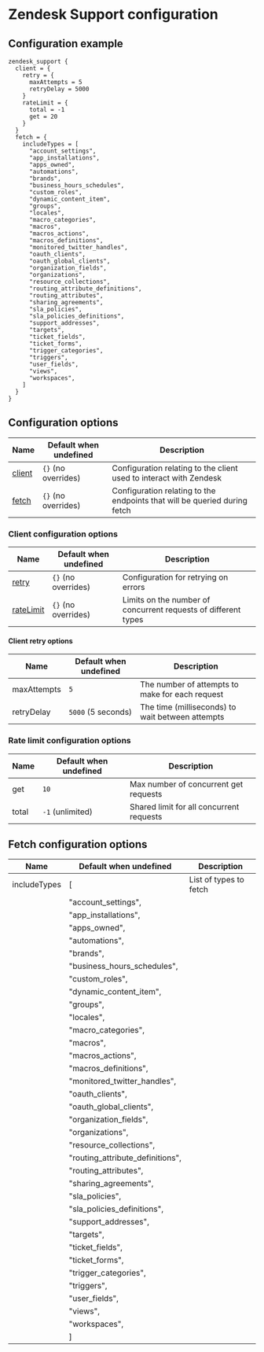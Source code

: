 # Zendesk Support configuration
## Configuration example
```hcl
zendesk_support {
  client = {
    retry = {
      maxAttempts = 5
      retryDelay = 5000
    }
    rateLimit = {
      total = -1
      get = 20
    }
  }
  fetch = {
    includeTypes = [
      "account_settings",
      "app_installations",
      "apps_owned",
      "automations",
      "brands",
      "business_hours_schedules",
      "custom_roles",
      "dynamic_content_item",
      "groups",
      "locales",
      "macro_categories",
      "macros",
      "macros_actions",
      "macros_definitions",
      "monitored_twitter_handles",
      "oauth_clients",
      "oauth_global_clients",
      "organization_fields",
      "organizations",
      "resource_collections",
      "routing_attribute_definitions",
      "routing_attributes",
      "sharing_agreements",
      "sla_policies",
      "sla_policies_definitions",
      "support_addresses",
      "targets",
      "ticket_fields",
      "ticket_forms",
      "trigger_categories",
      "triggers",
      "user_fields",
      "views",
      "workspaces",
    ]
  }
}
```

## Configuration options

| Name                                                     | Default when undefined        | Description
| ---------------------------------------------------------| ------------------------------| -----------
| [client](#client-configuration-options)                  | `{}` (no overrides)             | Configuration relating to the client used to interact with Zendesk
| [fetch](#fetch-configuration-options)                    | `{}` (no overrides)             | Configuration relating to the endpoints that will be queried during fetch

### Client configuration options

| Name                                                          | Default when undefined   | Description
|---------------------------------------------------------------|--------------------------|------------
| [retry](#retry-configuration-options)                         | `{}` (no overrides)      | Configuration for retrying on errors
| [rateLimit](#rate-limit-configuration-options)                | `{}` (no overrides)      | Limits on the number of concurrent requests of different types

#### Client retry options

| Name           | Default when undefined | Description
|----------------|------------------------|------------
| maxAttempts    | `5`                    | The number of attempts to make for each request
| retryDelay     | `5000` (5 seconds)     | The time (milliseconds) to wait between attempts

### Rate limit configuration options

| Name                                                        | Default when undefined                           | Description
| ------------------------------------------------------------| -------------------------------------------------| -----------
| get                                                         | `10`                                             | Max number of concurrent get requests
| total                                                       | `-1` (unlimited)                                 | Shared limit for all concurrent requests

## Fetch configuration options

| Name                                        | Default when undefined   | Description
|---------------------------------------------|--------------------------|------------
| includeTypes                                | [                        | List of types to fetch
|                                             |   "account_settings",
|                                             |   "app_installations",
|                                             |   "apps_owned",
|                                             |   "automations",
|                                             |   "brands",
|                                             |   "business_hours_schedules",
|                                             |   "custom_roles",
|                                             |   "dynamic_content_item",
|                                             |   "groups",
|                                             |   "locales",
|                                             |   "macro_categories",
|                                             |   "macros",
|                                             |   "macros_actions",
|                                             |   "macros_definitions",
|                                             |   "monitored_twitter_handles",
|                                             |   "oauth_clients",
|                                             |   "oauth_global_clients",
|                                             |   "organization_fields",
|                                             |   "organizations",
|                                             |   "resource_collections",
|                                             |   "routing_attribute_definitions",
|                                             |   "routing_attributes",
|                                             |   "sharing_agreements",
|                                             |   "sla_policies",
|                                             |   "sla_policies_definitions",
|                                             |   "support_addresses",
|                                             |   "targets",
|                                             |   "ticket_fields",
|                                             |   "ticket_forms",
|                                             |   "trigger_categories",
|                                             |   "triggers",
|                                             |   "user_fields",
|                                             |   "views",
|                                             |   "workspaces",
|                                             |  ]                       |
